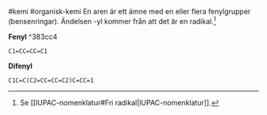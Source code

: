 #kemi #organisk-kemi 
En aren är ett ämne med en eller flera fenylgrupper (bensenringar). Ändelsen -yl kommer från att det är en radikal.[^1]

**Fenyl** ^383cc4
```smiles
C1=CC=CC=C1
```
**Difenyl**
```smiles
C1C=C(C2=CC=CC=C2)C=CC=1
```

[^1]: Se [[IUPAC-nomenklatur#Fri radikal|IUPAC-nomenklatur]].